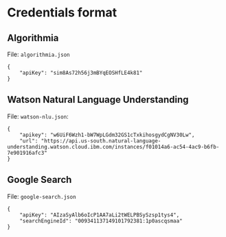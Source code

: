 # Credentials format

## Algorithmia

File: `algorithmia.json`

```
{
    "apiKey": "sim8As72h56j3mBYqEOSHfLE4k81"
}
```

## Watson Natural Language Understanding

File: `watson-nlu.json`:
```
{
    "apikey": "w6UiF6Wzh1-bW7WpLGdm32GS1cTxkihosgydCgNV30Lw",
    "url": "https://api.us-south.natural-language-understanding.watson.cloud.ibm.com/instances/f01014a6-ac54-4ac9-b6fb-7e901916afc3"
}
```

## Google Search

File: `google-search.json`
```
{
    "apiKey": "AIzaSyAlb6oIcP1AA7aLi2tWELPBSySzsp1tys4",
    "searchEngineId": "009341137149101792381:1p0ascqsmaa"
}
```